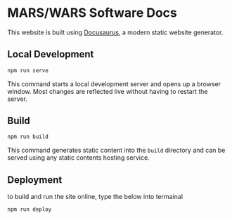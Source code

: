 # MARS/WARS Software Docs

This website is built using [Docusaurus](https://docusaurus.io/), a modern static website generator.

## Local Development

```bash
npm run serve
```

This command starts a local development server and opens up a browser window. Most changes are reflected live without having to restart the server.

## Build

```bash
npm run build
```

This command generates static content into the `build` directory and can be served using any static contents hosting service.

## Deployment

to build and run the site online, type the below into termainal

```bash
npm run deploy
```
